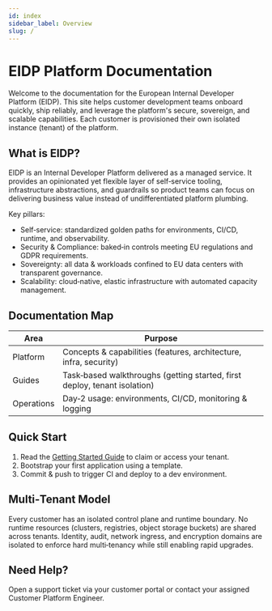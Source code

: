 ```yaml
---
id: index
sidebar_label: Overview
slug: /
---
```


# EIDP Platform Documentation

Welcome to the documentation for the European Internal Developer Platform (EIDP). This site helps customer development teams onboard quickly, ship reliably, and leverage the platform's secure, sovereign, and scalable capabilities. Each customer is provisioned their own isolated instance (tenant) of the platform.

## What is EIDP?

EIDP is an Internal Developer Platform delivered as a managed service. It provides an opinionated yet flexible layer of self‑service tooling, infrastructure abstractions, and guardrails so product teams can focus on delivering business value instead of undifferentiated platform plumbing.

Key pillars:

- Self‑service: standardized golden paths for environments, CI/CD, runtime, and observability.
- Security & Compliance: baked‑in controls meeting EU regulations and GDPR requirements.
- Sovereignty: all data & workloads confined to EU data centers with transparent governance.
- Scalability: cloud‑native, elastic infrastructure with automated capacity management.

## Documentation Map

| Area       | Purpose                                                                   |
| ---------- | ------------------------------------------------------------------------- |
| Platform   | Concepts & capabilities (features, architecture, infra, security)         |
| Guides     | Task‑based walkthroughs (getting started, first deploy, tenant isolation) |
| Operations | Day‑2 usage: environments, CI/CD, monitoring & logging                    |

## Quick Start

1. Read the [Getting Started Guide](guides/getting-started) to claim or access your tenant.
2. Bootstrap your first application using a template.
3. Commit & push to trigger CI and deploy to a dev environment.

## Multi‑Tenant Model

Every customer has an isolated control plane and runtime boundary. No runtime resources (clusters, registries, object storage buckets) are shared across tenants.
Identity, audit, network ingress, and encryption domains are isolated to enforce hard multi‑tenancy while still enabling rapid upgrades.

## Need Help?

Open a support ticket via your customer portal or contact your assigned Customer Platform Engineer.
